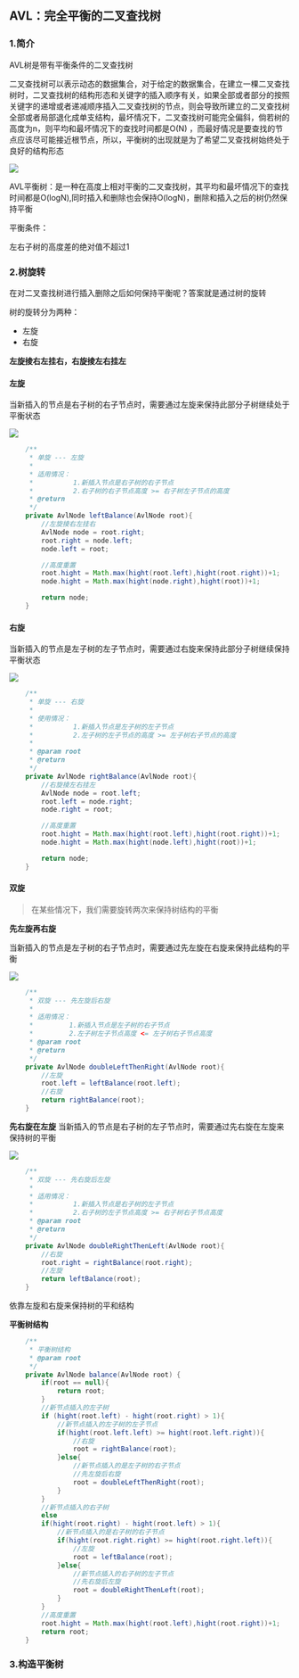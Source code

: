 ## AVL：完全平衡的二叉查找树

### 1.简介

AVL树是带有平衡条件的二叉查找树

二叉查找树可以表示动态的数据集合，对于给定的数据集合，在建立一棵二叉查找树时，二叉查找树的结构形态和关键字的插入顺序有关，如果全部或者部分的按照关键字的递增或者递减顺序插入二叉查找树的节点，则会导致所建立的二叉查找树全部或者局部退化成单支结构，最坏情况下，二叉查找树可能完全偏斜，倘若树的高度为n，则平均和最坏情况下的查找时间都是O(N) ，而最好情况是要查找的节点应该尽可能接近根节点，所以，平衡树的出现就是为了希望二叉查找树始终处于良好的结构形态

![](https://segmentfault.com/img/remote/1460000006769983)

AVL平衡树：是一种在高度上相对平衡的二叉查找树，其平均和最坏情况下的查找时间都是O(logN),同时插入和删除也会保持O(logN)，删除和插入之后的树仍然保持平衡

平衡条件：

左右子树的高度差的绝对值不超过1

### 2.树旋转

在对二叉查找树进行插入删除之后如何保持平衡呢？答案就是通过树的旋转

树的旋转分为两种：

- 左旋
- 右旋

**左旋掕右左挂右，右旋掕左右挂左**

#### 左旋
当新插入的节点是右子树的右子节点时，需要通过左旋来保持此部分子树继续处于平衡状态

![](https://segmentfault.com/img/remote/1460000006123258)

```java
    /**
     * 单旋 --- 左旋
     * 
     * 适用情况：
     *          1.新插入节点是右子树的右子节点
     *          2.右子树的右子节点高度 >= 右子树左子节点的高度
     * @return
     */
    private AvlNode leftBalance(AvlNode root){
        //左旋掕右左挂右
        AvlNode node = root.right;
        root.right = node.left;
        node.left = root;

        //高度重置
        root.hight = Math.max(hight(root.left),hight(root.right))+1;
        node.hight = Math.max(hight(node.right),hight(root))+1;

        return node;
    }
```

#### 右旋
当新插入的节点是左子树的左子节点时，需要通过右旋来保持此部分子树继续保持平衡状态

![](https://segmentfault.com/img/remote/1460000006123262)

```java
    /**
     * 单旋 --- 右旋
     *
     * 使用情况：
     *          1.新插入节点是左子树的左子节点
     *          2.左子树的左子节点的高度 >= 左子树右子节点的高度
     *
     * @param root
     * @return
     */
    private AvlNode rightBalance(AvlNode root){
        //右旋掕左右挂左
        AvlNode node = root.left;
        root.left = node.right;
        node.right = root;

        //高度重置
        root.hight = Math.max(hight(root.left),hight(root.right))+1;
        node.hight = Math.max(hight(node.left),hight(root))+1;

        return node;
    }
```

#### 双旋
>在某些情况下，我们需要旋转两次来保持树结构的平衡

**先左旋再右旋**

当新插入的节点是左子树的右子节点时，需要通过先左旋在右旋来保持此结构的平衡

![](https://segmentfault.com/img/remote/1460000006123272)

```java
    /**
     * 双旋 --- 先左旋后右旋
     *
     * 适用情况：
     *         1.新插入节点是左子树的右子节点
     *         2.左子树左子节点高度 <= 左子树右子节点高度
     * @param root
     * @return
     */
    private AvlNode doubleLeftThenRight(AvlNode root){
        //左旋
        root.left = leftBalance(root.left);
        //右旋
        return rightBalance(root);
    }
```

**先右旋在左旋**
当新插入的节点是右子树的左子节点时，需要通过先右旋在左旋来保持树的平衡

![](https://segmentfault.com/img/remote/1460000006123285)

```java
    /**
     * 双旋 --- 先右旋后左旋
     * 
     * 适用情况：
     *          1.新插入节点是右子树的左子节点
     *          2.右子树的左子节点高度 >= 右子树右子节点高度
     * @param root
     * @return
     */
    private AvlNode doubleRightThenLeft(AvlNode root){
        //右旋
        root.right = rightBalance(root.right);
        //左旋
        return leftBalance(root);
    }
```

依靠左旋和右旋来保持树的平和结构

**平衡树结构**

```java
    /**
     * 平衡树结构
     * @param root
     */
    private AvlNode balance(AvlNode root) {
        if(root == null){
            return root;
        }
        //新节点插入的左子树
        if (hight(root.left) - hight(root.right) > 1){
            //新节点插入的左子树的左子节点
            if(hight(root.left.left) >= hight(root.left.right)){
                //右旋
                root = rightBalance(root);
            }else{
                //新节点插入的是左子树的右子节点
                //先左旋后右旋
                root = doubleLeftThenRight(root);
            }
        }
        //新节点插入的右子树
        else
        if(hight(root.right) - hight(root.left) > 1){
            //新节点插入的是右子树的右子节点
            if(hight(root.right.right) >= hight(root.right.left)){
                //左旋
                root = leftBalance(root);
            }else{
                //新节点插入的右子树的左子节点
                //先右旋后左旋
                root = doubleRightThenLeft(root);
            }
        }
        //高度重置
        root.hight = Math.max(hight(root.left),hight(root.right))+1;
        return root;
    }
```

### 3.构造平衡树

```java

```